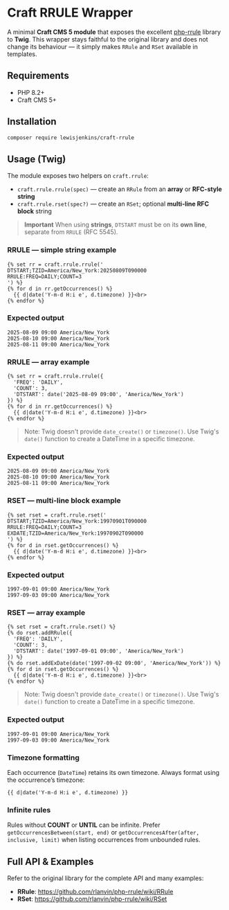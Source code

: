# Craft RRULE Wrapper

A minimal **Craft CMS 5 module** that exposes the excellent [php-rrule](https://github.com/rlanvin/php-rrule) library to **Twig**. This wrapper stays faithful to the original library and does not change its behaviour — it simply makes `RRule` and `RSet` available in templates.

## Requirements
- PHP 8.2+
- Craft CMS 5+

## Installation

```bash
composer require lewisjenkins/craft-rrule
```

## Usage (Twig)
The module exposes two helpers on `craft.rrule`:

- `craft.rrule.rrule(spec)` — create an `RRule` from an **array** or **RFC-style string**
- `craft.rrule.rset(spec?)` — create an `RSet`; optional **multi-line RFC block** string

> **Important**
> When using **strings**, `DTSTART` must be on its **own line**, separate from `RRULE` (RFC 5545).

### RRULE — simple string example
```twig
{% set rr = craft.rrule.rrule('
DTSTART;TZID=America/New_York:20250809T090000
RRULE:FREQ=DAILY;COUNT=3
') %}
{% for d in rr.getOccurrences() %}
  {{ d|date('Y-m-d H:i e', d.timezone) }}<br>
{% endfor %}
```

### Expected output
```
2025-08-09 09:00 America/New_York
2025-08-10 09:00 America/New_York
2025-08-11 09:00 America/New_York
```

### RRULE — array example
```twig
{% set rr = craft.rrule.rrule({
  'FREQ': 'DAILY',
  'COUNT': 3,
  'DTSTART': date('2025-08-09 09:00', 'America/New_York')
}) %}
{% for d in rr.getOccurrences() %}
  {{ d|date('Y-m-d H:i e', d.timezone) }}<br>
{% endfor %}
```
> Note: Twig doesn't provide `date_create()` or `timezone()`. Use Twig's `date()` function to create a DateTime in a specific timezone.

### Expected output
```
2025-08-09 09:00 America/New_York
2025-08-10 09:00 America/New_York
2025-08-11 09:00 America/New_York
```

### RSET — multi-line block example
```twig
{% set rset = craft.rrule.rset('
DTSTART;TZID=America/New_York:19970901T090000
RRULE:FREQ=DAILY;COUNT=3
EXDATE;TZID=America/New_York:19970902T090000
') %}
{% for d in rset.getOccurrences() %}
  {{ d|date('Y-m-d H:i e', d.timezone) }}<br>
{% endfor %}
```

### Expected output
```
1997-09-01 09:00 America/New_York
1997-09-03 09:00 America/New_York
```

### RSET — array example
```twig
{% set rset = craft.rrule.rset() %}
{% do rset.addRRule({
  'FREQ': 'DAILY',
  'COUNT': 3,
  'DTSTART': date('1997-09-01 09:00', 'America/New_York')
}) %}
{% do rset.addExDate(date('1997-09-02 09:00', 'America/New_York')) %}
{% for d in rset.getOccurrences() %}
  {{ d|date('Y-m-d H:i e', d.timezone) }}<br>
{% endfor %}
```

> Note: Twig doesn't provide `date_create()` or `timezone()`. Use Twig's `date()` function to create a DateTime in a specific timezone.

### Expected output
```
1997-09-01 09:00 America/New_York
1997-09-03 09:00 America/New_York
```

### Timezone formatting
Each occurrence (`DateTime`) retains its own timezone. Always format using the occurrence’s timezone:
```twig
{{ d|date('Y-m-d H:i e', d.timezone) }}
```

### Infinite rules
Rules without **COUNT** or **UNTIL** can be infinite. Prefer `getOccurrencesBetween(start, end)` or `getOccurrencesAfter(after, inclusive, limit)` when listing occurrences from unbounded rules.

## Full API & Examples
Refer to the original library for the complete API and many examples:
- **RRule**: https://github.com/rlanvin/php-rrule/wiki/RRule
- **RSet**: https://github.com/rlanvin/php-rrule/wiki/RSet
